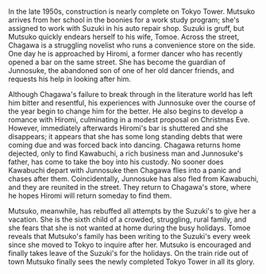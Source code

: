 In the late 1950s, construction is nearly complete on Tokyo Tower. Mutsuko arrives from her school in the boonies for a work study program; she's assigned to work with Suzuki in his auto repair shop. Suzuki is gruff, but Mutsuko quickly endears herself to his wife, Tomoe. Across the street, Chagawa is a struggling novelist who runs a convenience store on the side. One day he is approached by Hiromi, a former dancer who has recently opened a bar on the same street. She has become the guardian of Junnosuke, the abandoned son of one of her old dancer friends, and requests his help in looking after him.

Although Chagawa's failure to break through in the literature world has left him bitter and resentful, his experiences with Junnosuke over the course of the year begin to change him for the better. He also begins to develop a romance with Hiromi, culminating in a modest proposal on Christmas Eve. However, immediately afterwards Hiromi's bar is shuttered and she disappears; it appears that she has some long standing debts that were coming due and was forced back into dancing. Chagawa returns home dejected, only to find Kawabuchi, a rich business man and Junnosuke's father, has come to take the boy into his custody. No sooner does Kawabuchi depart with Junnosuke then Chagawa flies into a panic and chases after them. Coincidentally, Junnosuke has also fled from Kawabuchi, and they are reunited in the street. They return to Chagawa's store, where he hopes Hiromi will return someday to find them.

Mutsuko, meanwhile, has rebuffed all attempts by the Suzuki's to give her a vacation. She is the sixth child of a crowded, struggling, rural family, and she fears that she is not wanted at home during the busy holidays. Tomoe reveals that Mutsuko's family has been writing to the Suzuki's every week since she moved to Tokyo to inquire after her. Mutsuko is encouraged and finally takes leave of the Suzuki's for the holidays. On the train ride out of town Mutsuko finally sees the newly completed Tokyo Tower in all its glory.